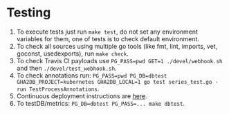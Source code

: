 # Testing
1. To execute tests just run `make test`, do not set any environment variables for them, one of tests is to check default environment.
2. To check all sources using multiple go tools (like fmt, lint, imports, vet, goconst, usedexports), run `make check`.
3. To check Travis CI payloads use `PG_PASS=pwd GET=1 ./devel/webhook.sh` and then `./devel/test_webhook.sh`.
4. To check annotations run:  `PG_PASS=pwd PG_DB=dbtest GHA2DB_PROJECT=kubernetes GHA2DB_LOCAL=1 go test series_test.go -run TestProcessAnnotations`.
5. Continuous deployment instructions are [here](https://github.com/cncf/devstats/blob/master/CONTINUOUS_DEPLOYMENT.md).
6. To testDB/metrics: `PG_DB=dbtest PG_PASS=... make dbtest`.
